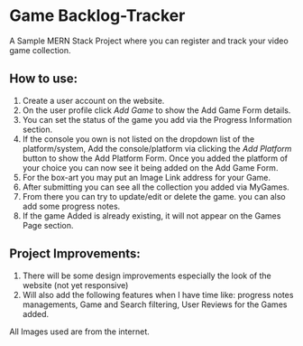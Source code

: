# Game Backlog-Tracker

A Sample MERN Stack Project where you can register and track your video game collection.

## How to use:

1. Create a user account on the website.
2. On the user profile click _Add Game_ to show the Add Game Form details.
3. You can set the status of the game you add via the Progress Information section.
4. If the console you own is not listed on the dropdown list of the platform/system, Add the console/platform via clicking the _Add Platform_ button to show the Add Platform Form. Once you added the platform of your choice you can now see it being added on the Add Game Form.
5. For the box-art you may put an Image Link address for your Game.
6. After submitting you can see all the collection you added via MyGames.
7. From there you can try to update/edit or delete the game. you can also add some progress notes.
8. If the game Added is already existing, it will not appear on the Games Page section.

## Project Improvements:

1. There will be some design improvements especially the look of the website (not yet responsive)
2. Will also add the following features when I have time like: progress notes managements, Game and Search filtering, User Reviews for the Games added.

All Images used are from the internet.
